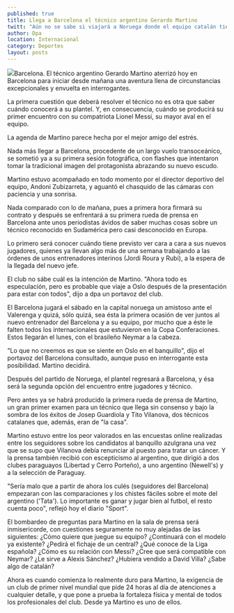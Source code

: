 ```yaml
---
published: true
title: Llega a Barcelona el técnico argentino Gerardo Martino
twitt: "Aún no se sabe si viajará a Noruega donde el equipo catalán tiene un encuentro amistoso, o si esperará su regreso para integrarse con los jugadores."
author: Dpa
location: Internacional
category: Deportes
layout: posts
---
```


![](http://i.imgur.com/udtwwC4m.jpg)Barcelona. El técnico argentino Gerardo Martino aterrizó hoy en Barcelona para iniciar desde mañana una aventura llena de circunstancias excepcionales y envuelta en interrogantes.

La primera cuestión que deberá resolver el técnico no es otra que saber cuándo conocerá a su plantel. Y, en consecuencia, cuándo se producirá su primer encuentro con su compatriota Lionel Messi, su mayor aval en el equipo.

La agenda de Martino parece hecha por el mejor amigo del estrés.

Nada más llegar a Barcelona, procedente de un largo vuelo transoceánico, se sometió ya a su primera sesión fotográfica, con flashes que intentaron tomar la tradicional imagen del protagonista abrazando su nuevo escudo.

Martino estuvo acompañado en todo momento por el director deportivo del equipo, Andoni Zubizarreta, y aguantó el chasquido de las cámaras con paciencia y una sonrisa.

Nada comparado con lo de mañana, pues a primera hora firmará su contrato y después se enfrentará a su primera rueda de prensa en Barcelona ante unos periodistas ávidos de saber muchas cosas sobre un técnico reconocido en Sudamérica pero casi desconocido en Europa.

Lo primero será conocer cuándo tiene previsto ver cara a cara a sus nuevos jugadores, quienes ya llevan algo más de una semana trabajando a las órdenes de unos entrenadores interinos (Jordi Roura y Rubi), a la espera de la llegada del nuevo jefe.

El club no sábe cuál es la intención de Martino. "Ahora todo es especulación, pero es probable que viaje a Oslo después de la presentación para estar con todos", dijo a dpa un portavoz del club.

El Barcelona jugará el sábado en la capital noruega un amistoso ante el Valerenga y quizá, sólo quizá, sea ésta la primera ocasión de ver juntos al nuevo entrenador del Barcelona y a su equipo, por mucho que a éste le falten todos los internacionales que estuvieron en la Copa Conferaciones. Estos llegarán el lunes, con el brasileño Neymar a la cabeza.

"Lo que no creemos es que se siente en Oslo en el banquillo", dijo el portavoz del Barcelona consultado, aunque puso en interrogante esta posibilidad. Martino decidirá.

Después del partido de Noruega, el plantel regresará a Barcelona, y ésa será la segunda opción del encuentro entre jugadores y técnico.

Pero antes ya se habrá producido la primera rueda de prensa de Martino, un gran primer examen para un técnico que llega sin consenso y bajo la sombra de los éxitos de Josep Guardiola y Tito Vilanova, dos técnicos catalanes que, además, eran de "la casa".

Martino estuvo entre los peor valorados en las encuestas online realizadas entre los seguidores sobre los candidatos al banquillo azulgrana una vez que se supo que Vilanova debía renunciar al puesto para tratar un cáncer. Y la prensa también recibió con escepticismo al argentino, que dirigió a dos clubes paraguayos (Libertad y Cerro Porteño), a uno argentino (Newell's) y a la selección de Paraguay.

"Sería malo que a partir de ahora los culés (seguidores del Barcelona) empezaran con las comparaciones y los chistes fáciles sobre el mote del argentino ('Tata'). Lo importante es ganar y jugar bien al futbol, el resto cuenta poco", reflejó hoy el diario "Sport".

El bombardeo de preguntas para Martino en la sala de prensa será inmisericorde, con cuestiones seguramente no muy alejadas de las siguientes: ¿Cómo quiere que juegue su equipo? ¿Continuará con el modelo ya existente? ¿Pedirá el fichaje de un central? ¿Qué conoce de la Liga española? ¿Cómo es su relación con Messi? ¿Cree que será compatible con Neymar? ¿Le sirve a Alexis Sánchez? ¿Hubiera vendido a David Villa? ¿Sabe algo de catalán?

Ahora es cuando comienza lo realmente duro para Martino, la exigencia de un club de primer nivel mundial que pide 24 horas al día de atenciones a cualquier detalle, y que pone a prueba la fortaleza física y mental de todos los profesionales del club. Desde ya Martino es uno de ellos.
